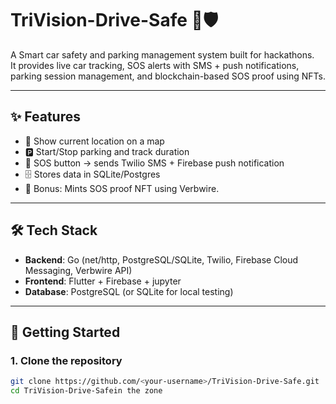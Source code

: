 # TriVision-Drive-Safe 🚗🛡️

A Smart car safety and parking management system built for hackathons.  
It provides live car tracking, SOS alerts with SMS + push notifications, parking session management, and blockchain-based SOS proof using NFTs.

---

## ✨ Features
- 📍 Show current location on a map
- 🅿️ Start/Stop parking and track duration
- 🚨 SOS button → sends Twilio SMS + Firebase push notification
- 🗄️ Stores data in SQLite/Postgres
- 🎨 Bonus: Mints SOS proof NFT using Verbwire.

---

## 🛠️ Tech Stack
- **Backend**: Go (net/http, PostgreSQL/SQLite, Twilio, Firebase Cloud Messaging, Verbwire API)
- **Frontend**: Flutter + Firebase + jupyter
- **Database**: PostgreSQL (or SQLite for local testing)

---

## 🚀 Getting Started

### 1. Clone the repository
```bash
git clone https://github.com/<your-username>/TriVision-Drive-Safe.git
cd TriVision-Drive-Safein the zone 
